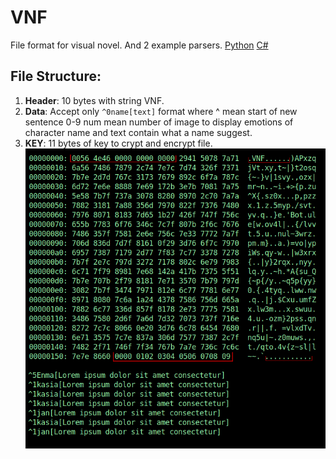 # VNF

File format for visual novel.
And 2 example parsers. [Python](https://github.com/DeVianney/VNF/blob/main/VNF/python/VNF.py)  [C#](https://github.com/DeVianney/VNF/blob/main/VNF/c%23/Program.cs)

## File Structure:
1. **Header**: 10 bytes with string VNF.
2. **Data**: Accept only ```^0name[text]``` format where ^ mean start of new sentence 0-9 num  mean number of image to display emotions of character name and text contain what a name suggest.
3. **KEY**: 11 bytes of key to crypt and encrypt file. 
![img](https://github.com/DeVianney/VNF/blob/main/img/img.png)

